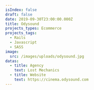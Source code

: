 ```yaml
---
isIndex: false
draft: false
date: 2019-09-30T23:00:00.000Z
title: Odysound
projects_types: Ecommerce
projects_tags:
  - Rails
  - Javascript
  - SASS
image:
  src: /images/uploads/odysound.jpg
datas:
  - title: Agency
    text: Lost Mechanics
  - title: Website
    text: https://cinema.odysound.com
---
```


